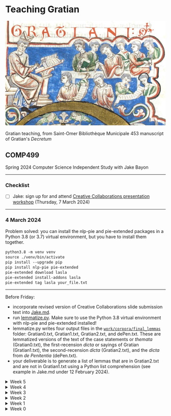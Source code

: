 # Teaching Gratian
![Gratian and his students](img/St-Omer.jpg)

Gratian teaching, from Saint-Omer Bibliothèque Municipale 453 manuscript of Gratian's *Decretum*
## COMP499
Spring 2024 Computer Science Independent Study with Jake Bayon

---
### Checklist
- [ ] Jake: sign up for and attend [Creative Collaborations presentation workshop](https://www.sandiego.edu/events/detail.php?_focus=91693) (Thursday, 7 March 2024)

---
### 4 March 2024
Problem solved: you can install the nlp-pie and pie-extended packages in a Python 3.8 (or 3.7) virtual environment, but you have to install them together.
```
python3.8 -m venv venv
source ./venv/bin/activate
pip install --upgrade pip
pip install nlp-pie pie-extended
pie-extended download lasla
pie-extended install-addons lasla
pie-extended tag lasla your_file.txt
```
---
Before Friday:
+ incorporate revised version of Creative Collaborations slide submission text into [Jake.md](Jake.md).
+ run [lemmatize.py](work/lemmatize.py). Make sure to use the Python 3.8 virtual environment with nlp-pie and pie-extended installed!
+ lemmatize.py writes four output files in the [`work/corpora/final_lemmas`](work/corpora/final_lemmas/) folder: Gratian0.txt, Gratian1.txt, Gratian2.txt, and dePen.txt. These are lemmatized versions of the text of the case statements or *themata* (Gratian0.txt), the first-recension *dicta* or sayings of Gratian (Gratian1.txt), the second-recension *dicta* (Gratian2.txt), and the *dicta* from *de Penitentia* (dePen.txt).
+ your deliverable is to generate a list of lemmas that are in Gratian2.txt and are not in Gratian1.txt using a Python list comprehension (see example in Jake.md under 12 February 2024).

<details>

<summary>Week 5</summary>

### 26 February 2024
</details>

<details>
<summary>Week 4</summary>

### 19 February 2024
</details>

<details>
<summary>Week 3</summary>

### 12 February 2024
+ demo for Jake
---
Before next Monday:
+ Clone PIE from GitHub (`https://github.com/emanjavacas/pie.git`) and try to get it to work in a Python 3.12 virtual environment
+ Start writing the narrative sections for your Creative Collaborations presentation by answering the following questions:
  - Who was Gratian?
  - What is the *Decretum* and why is it important?
  - What is lemmatization and what can it tell us about the *Decretum*?
+ Keep track of your progess in a Markdown-format file
  - https://docs.github.com/en/get-started/writing-on-github/getting-started-with-writing-and-formatting-on-github/basic-writing-and-formatting-syntax
  - 
</details>

<details>
<summary>Week 2</summary>

### 5 February 2024
+ Dr (Rick) Olson confirmed that course code is COMP499  
`COMP 499` INDEPENDENT STUDY  
Units: 1-3 Repeatability: Yes (Can be repeated for Credit)  
Individual study including library or laboratory research or program writing. A written report is required. Project proposal must be submitted and approved prior to enrollment. May be repeated for credit.
+ Dr Stern and Dr Olson recommended a presentation at the [Creative Collaborations](https://www.sandiego.edu/ugresearch/students/creative-collaborations.php) Undergraduate Research Conference (CCURC) instead of a written report
+ Paul's proposal for the Seventeenth International Congress of Medieval Canon Law (ICMCL XVII) was accepted, so we will be working on lemmatization before regular expressions. See [this link](ICMCL.md) for the call for papers and proposal.
+ Introduction to lemmatization
  - "Humanum genus duobus regitur"
  - "humanus", "genus", "duo", "rego"
+ Install Python 3.8 and virtual environment  
`python3.8 -m venv pie`  
`cd pie`  
`source ./bin/activate`  
`pip install --upgrade pip`  
`pip install nlp-pie`  
`pip install pie-extended`  
`pie-extended download lasla`  
`pie-extended install-addons lasla`  
`pie-extended tag lasla your_file.txt`  
---
Before next Monday, watch:
+ Mike Kestemont, [Documentary: "Hildegard of Bingen: Authorship and Stylometry" \[HD\]](https://vimeo.com/70881172)  
(Be ready to turn down the volume at 3:12-3:32 and at 8:26-8:46)
</details>

<details>
<summary>Week 1</summary>

### 29 January 2024
+ Remember to bring HDMI adapter to every class meeting!
+ Install [Visual Studio Code](https://code.visualstudio.com/) or upgrade to the current version (1.86.0)
  - **Make sure that VSCode is *not* installed in the Downloads folder!**
  - In order for `Check for Updates...` to work, you have to open Terminal and enter either  
`xattr -dr com.apple.quarantine /Applications/Visual\ Studio\ Code.app` or  
`xattr -dr com.apple.quarantine ~/Applications/Visual\ Studio\ Code.app`  
on the command line depending on whether you installed VSCode in the system or user Applications folder.  
If you installed VSCode in the system Applications folder, you *may* have to enter this command first:  
`sudo chown $USER ~/Library/Caches/com.microsoft.VSCode.ShipIt`  
+ GitHub setup
  + ~~Create GitHub account: `jakebayon12`~~
  + **Enable two-factor authentication!**
  + ~~Create repository for COMP299: `Gratian`~~   
  `git clone git@github.com:jakebayon12/Gratian.git` or  
  `git clone https://github.com/jakebayon12/Gratian.git`  
  + ~~Share repository with `decretist`~~ (Paul's GitHub username. In the Middle Ages, a *decretist* was someone who studied Gratian's *Decretum*.)
+ What do you think of when you think of the Middle Ages?
+ Introductory activity: What do you know, or think you know, about the Middle Ages? Any source, e.g., other courses, fiction or non-fiction books, TV ("Game of Thrones"), movies ("Secret of Kells”), or video games is OK!
  - feudalism
  - castles
  - dragons (because Paul gave that as an example)
  - peasants
  - nobility
  - tension between science and religion
---
Before next Monday, read
+ Anders Winroth, [Gratian and His Book](Readings/Winroth%20-%20Gratian%20and%20His%20Book.pdf) and watch
+ Paul Evans, [The Medieval University & the Question of Education: Gratian's *Decretum* & the Dawn of the University](https://www.youtube.com/watch?v=x2KbkcjMLDM)
</details>

<details>
<summary>Week 0</summary>

### 1 December 2023
#### Syllabus
+ Introduction:
  - The scholarly problem: multiple recensions of Gratian's Decretum
+ Materials:
  - OCP-format e-text of the 1879 Friedberg edition of Gratian's Decretum
  - Decretum Gratiani, First recension, edition in progress (Anders Winroth)
  - Anders Winroth, The Making of Gratian's Decretum, Appendix: The contents of the first recension of Gratian's Decretum
+ Tools:
  - VS Code and XML Tools extension
  - Git and GitHub
+ Python Techniques:
  - Lemmatizing natural language text (Medieval Latin)
  - Using regular expressions
  - Recursive-descent parsing
  - Generating TEI P5 XML
+ Deliverables:
  - Parse OCP e-text of Friedberg edition
  - Use regular expressions to transform vulgate readings (Friedberg edition) into first recension readings (Winroth appendix)
  - Output result as TEI P5 XML e-text of the first-recension
  - Lemmatize vulgate (Friedberg) and first-recension (Winroth) texts
  - Isolate lemmas that appear in the vulgate (Friedberg) but not in the first-recension text of Gratian's Decretum
---
Before the start of the semester, read
+ Peter Landau, [Gratian and the *Decretum Gratiani*](Readings/Landau%20-%20Gratian%20and%20the%20Decretum%20Gratiani.pdf)
</details>
